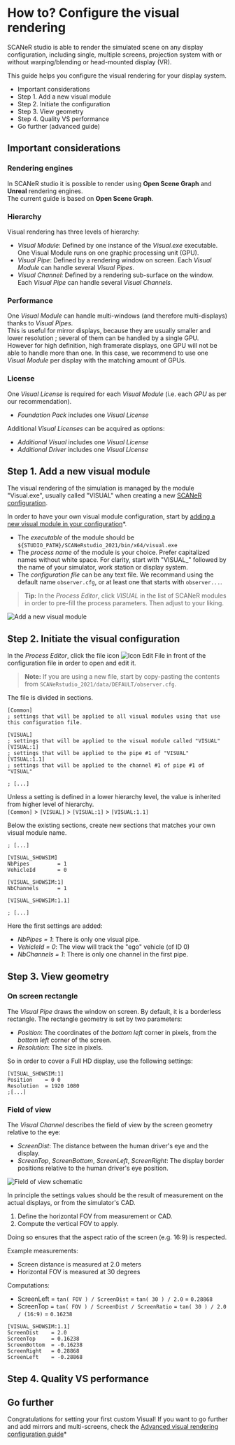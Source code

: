 # How to? Configure the visual rendering

SCANeR studio is able to render the simulated scene on any display configuration, including single, multiple screens, projection system with or without warping/blending or head-mounted display (VR).

This guide helps you configure the visual rendering for your display system.

* Important considerations
* Step 1. Add a new visual module
* Step 2. Initiate the configuration
* Step 3. View geometry
* Step 4. Quality VS performance
* Go further (advanced guide)

## Important considerations

### Rendering engines

In SCANeR studio it is possible to render using **Open Scene Graph** and **Unreal** rendering engines.  
The current guide is based on **Open Scene Graph**.

### Hierarchy

Visual rendering has three levels of hierarchy:
* *Visual Module*: Defined by one instance of the *Visual.exe* executable. One Visual Module runs on one graphic processing unit (GPU).
* *Visual Pipe*: Defined by a rendering window on screen. Each *Visual Module* can handle several *Visual Pipes*.
* *Visual Channel*: Defined by a rendering sub-surface on the window. Each *Visual Pipe* can handle several *Visual Channels*.

### Performance

One *Visual Module* can handle multi-windows (and therefore multi-displays) thanks to *Visual Pipes*.  
This is useful for mirror displays, because they are usually smaller and lower resolution ; several of them can be handled by a single GPU.  
However for high definition, high framerate displays, one GPU will not be able to handle more than one. In this case, we recommend to use one *Visual Module* per display with the matching amount of GPUs.

### License

One *Visual License* is required for each *Visual Module* (i.e. each *GPU* as per our recommendation).
* *Foundation Pack* includes one *Visual License*

Additional *Visual Licenses* can be acquired as options:
* *Additional Visual* includes one *Visual License*
* *Additional Driver* includes one *Visual License*

## Step 1. Add a new visual module

The visual rendering of the simulation is managed by the module "Visual.exe", usually called "VISUAL" when creating a new [SCANeR configuration](../HT_Create_custom_work_environment/HT_Create_A_New_Workspace.html).

In order to have your own visual module configuration, start by [adding a new visual module in your configuration](../HT_Add_module/Add_module.md)*.
* The *executable* of the module should be `${STUDIO_PATH}/SCANeRstudio_2021/bin/x64/visual.exe`
* The *process name* of the module is your choice.
  Prefer capitalized names without white space.
  For clarity, start with "VISUAL_" followed by the name of your simulator, work station or display system.
* The *configuration file* can be any text file. We recommand using the default name `observer.cfg`, or at least one that starts with `observer...`.
> **Tip:** In the *Process Editor*, click *VISUAL* in the list of SCANeR modules in order to pre-fill the process parameters. Then adjust to your liking.

![Add a new visual module](./assets/v1.png)

## Step 2. Initiate the visual configuration

In the *Process Editor*, click the file icon ![Icon Edit File](./assets/icon_edit.png) in front of the configuration file in order to open and edit it.

> **Note:** If you are using a new file, start by copy-pasting the contents from `SCANeRstudio_2021/data/DEFAULT/observer.cfg`.

The file is divided in sections.
```
[Common]
; settings that will be applied to all visual modules using that use this configuration file.

[VISUAL]
; settings that will be applied to the visual module called "VISUAL"
[VISUAL:1]
; settings that will be applied to the pipe #1 of "VISUAL"
[VISUAL:1.1]
; settings that will be applied to the channel #1 of pipe #1 of "VISUAL"

; [...]
```

Unless a setting is defined in a lower hierarchy level, the value is inherited from higher level of hierarchy.  
`[Common]` > `[VISUAL]` > `[VISUAL:1]` > `[VISUAL:1.1]`

Below the existing sections, create new sections that matches your own visual module name.
```
; [...]

[VISUAL_SHOWSIM]
NbPipes			= 1
VehicleId		= 0

[VISUAL_SHOWSIM:1]
NbChannels		= 1

[VISUAL_SHOWSIM:1.1]

; [...]
```
Here the first settings are added:
* *NbPipes = 1*: There is only one visual pipe.
* *VehicleId = 0*: The view will track the "ego" vehicle (of ID 0)
* *NbChannels = 1*: There is only one channel in the first pipe.

## Step 3. View geometry

### On screen rectangle

The *Visual Pipe* draws the window on screen. By default, it is a borderless rectangle. The rectangle geometry is set by two parameters:
* *Position*: The coordinates of the *bottom left* corner in pixels, from the *bottom left* corner of the screen.
* *Resolution*: The size in pixels.

So in order to cover a Full HD display, use the following settings:
```
[VISUAL_SHOWSIM:1]
Position    = 0 0
Resolution  = 1920 1080
;[...]
```

### Field of view

The *Visual Channel* describes the field of view by the screen geometry relative to the eye:
* *ScreenDist*: The distance between the human driver's eye and the display.
* *ScreenTop*, *ScreenBottom*, *ScreenLeft*, *ScreenRight*: The display border positions relative to the human driver's eye position.

![Field of view schematic](./assets/Observer_cfg.png)

In principle the settings values should be the result of measurement on the actual displays, or from the simulator's CAD.

1. Define the horizontal FOV from measurement or CAD.
2. Compute the vertical FOV to apply.

Doing so ensures that the aspect ratio of the screen (e.g. 16:9) is respected.

Example measurements:
* Screen distance is measured at 2.0 meters
* Horizontal FOV is measured at 30 degrees

Computations:
* ScreenLeft = `tan( FOV ) / ScreenDist` = `tan( 30 ) / 2.0` = `0.28868`
* ScreenTop = `tan( FOV ) / ScreenDist / ScreenRatio` = `tan( 30 ) / 2.0 / (16:9)` = `0.16238`

```
[VISUAL_SHOWSIM:1.1]
ScreenDist    = 2.0
ScreenTop     = 0.16238
ScreenBottom  = -0.16238
ScreenRight   = 0.28868
ScreenLeft    = -0.28868
```

## Step 4. Quality VS performance

## Go further

Congratulations for setting your first custom Visual!
If you want to go further and add mirrors and multi-screens, check the [Advanced visual rendering configuration guide](./HT_configure_visual_advanced.md)*

